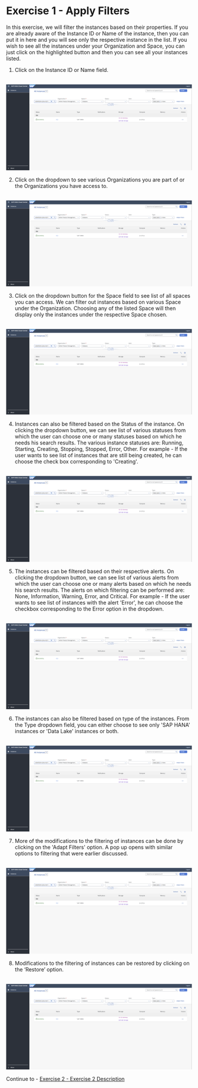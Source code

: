# Exercise 1 - Apply Filters

In this exercise, we will filter the instances based on their properties. If you are already aware of the Instance ID or Name of the instance, then you can put it in here and you will see only the respective instance in the list. If you wish to see all the instances under your Organization and Space, you can just click on the highlighted button and then you can see all your instances listed.


1. Click on the Instance ID or Name field.

<br>![](/exercises/ex1/images/002.png)

2. Click on the dropdown to see various Organizations you are part of or the Organizations you have access to.

<br>![](/exercises/ex1/images/002.png)

3. Click on the dropdown button for the Space field to see list of all spaces you can access. We can filter out instances based on various Space under the Organization. Choosing any of the listed Space will then display only the instances under the respective Space chosen.

<br>![](/exercises/ex1/images/002.png)

4. Instances can also be filtered based on the Status of the instance. On clicking the dropdown button, we can see list of various statuses from which the user can choose one or many statuses based on which he needs his search results. The various instance statuses are: Running, Starting, Creating, Stopping, Stopped, Error, Other.
For example - If the user wants to see list of instances that are still being created, he can choose the check box corresponding to 'Creating'. 

<br>![](/exercises/ex1/images/002.png)

5. The instances can be filtered based on their respective alerts. On clicking the dropdown button, we can see list of various alerts from which the user can choose one or many alerts based on which he needs his search results. The alerts on which filtering can be performed are: None, Information, Warning, Error, and Critical.
For example - If the user wants to see list of instances with the alert 'Error', he can choose the checkbox corresponding to the Error option in the dropdown.

<br>![](/exercises/ex1/images/002.png)

6. The instances can also be filtered based on type of the instances. From the Type dropdown field, you can either choose to see only 'SAP HANA' instances or 'Data Lake' instances or both.

<br>![](/exercises/ex1/images/002.png)

7. More of the modifications to the filtering of instances can be done by clicking on the 'Adapt Filters' option. A pop up opens with similar options to filtering that were earlier discussed.

<br>![](/exercises/ex1/images/002.png)

8. Modifications to the filtering of instances can be restored by clicking on the ‘Restore’ option. 

<br>![](/exercises/ex1/images/002.png)



Continue to - [Exercise 2 - Exercise 2 Description](../ex2/README.md)


